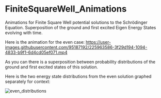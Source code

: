 # FiniteSquareWell_Animations
Animations for Finite Square Well potential solutions to the Schrödinger Equation. Superposition of the ground and first excited Eigen Energy States evolving with time.

Here is the animation for the even case:
https://user-images.githubusercontent.com/95187192/225963586-3f29d194-1094-4833-b9f1-6d4cd05ef071.mp4

As you can there is a superposition between probability distributions of the ground and first excited states of this solution.


Here is the two energy state distributions from the even solution graphed separately for context:

![even_distributions](https://user-images.githubusercontent.com/95187192/225964128-0c4d9bf8-69ec-423a-b515-212e460a5ad1.png)
